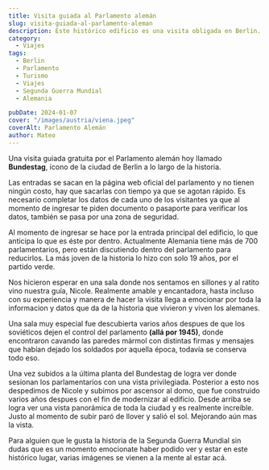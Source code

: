 ```yaml
---
title: Visita guiada al Parlamento alemán
slug: visita-guiada-al-parlamento-aleman
description: Este histórico edificio es una visita obligada en Berlin.
category:
  - Viajes
tags:
  - Berlin
  - Parlamento 
  - Turismo
  - Viajes
  - Segunda Guerra Mundial
  - Alemania

pubDate: 2024-01-07
cover: "/images/austria/viena.jpeg"
coverAlt: Parlamento Alemán
author: Mateo 
---
```


Una visita guiada gratuita por el Parlamento alemán hoy llamado **Bundestag**, ícono de la ciudad de Berlin a lo largo de la historia.

Las entradas se sacan en la página web oficial del parlamento y no tienen ningún costo, hay que sacarlas con tiempo ya que se agotan rápido.
Es necesario completar los datos de cada uno de los visitantes ya que al momento de ingresar te piden documento o pasaporte para verificar los datos, también se pasa por una zona de seguridad.

Al momento de ingresar se hace por la entrada principal del edificio, lo que anticipa lo que es éste por dentro. 
Actualmente Alemania tiene más de 700 parlamentarios, pero están discutiendo dentro del parlamento para reducirlos. La más joven de la historia lo hizo con solo 19 años, por el partido verde.

Nos hicieron esperar en una sala donde nos sentamos en sillones y al ratito vino nuestra guía, Nicole. Realmente amable y encantadora, hasta incluso con su experiencia y manera de hacer la visita llega a emocionar por toda la informacion y datos que da de la historia que vivieron y viven los alemanes.

Una sala muy especial fue descubierta varios años despues de que los soviéticos dejen el control del parlamento **(allá por 1945)**, donde encontraron cavando las paredes mármol con distintas firmas y mensajes que habían dejado los soldados por aquella época, todavía se conserva todo eso. 

Una vez subidos a la última planta del Bundestag de logra ver donde sesionan los parlamentarios con una vista privilegiada. Posterior a esto nos despedimos de Nicole y subimos por ascensor al domo, que fue construido varios años despues con el fin de modernizar al edificio.
Desde arriba se logra ver una vista panorámica de toda la ciudad y es realmente increíble. Justo al momento de subir paró de llover y salió el sol. Mejorando aún mas la vista.

Para alguien que le gusta la historia de la Segunda Guerra Mundial sin dudas que es un momento emocionate haber podido ver y estar en este histórico lugar, varias imágenes se vienen a la mente al estar acá.


